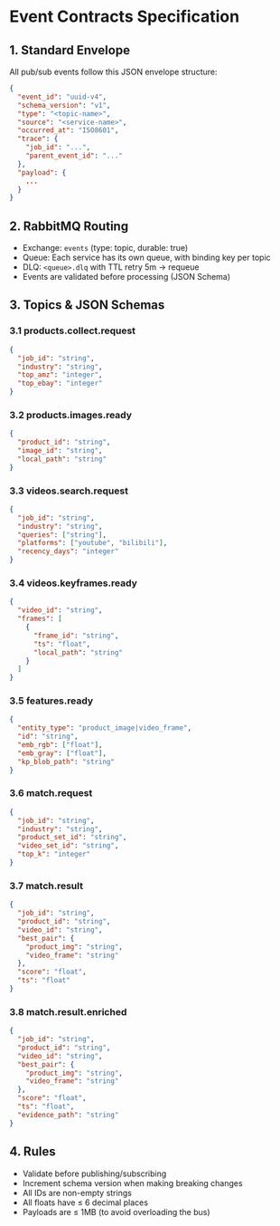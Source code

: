 # Event Contracts Specification

## 1. Standard Envelope

All pub/sub events follow this JSON envelope structure:

```json
{
  "event_id": "uuid-v4",
  "schema_version": "v1",
  "type": "<topic-name>",
  "source": "<service-name>",
  "occurred_at": "ISO8601",
  "trace": {
    "job_id": "...",
    "parent_event_id": "..."
  },
  "payload": {
    ...
  }
}
```

## 2. RabbitMQ Routing

- Exchange: `events` (type: topic, durable: true)
- Queue: Each service has its own queue, with binding key per topic
- DLQ: `<queue>.dlq` with TTL retry 5m → requeue
- Events are validated before processing (JSON Schema)

## 3. Topics & JSON Schemas

### 3.1 products.collect.request

```json
{
  "job_id": "string",
  "industry": "string",
  "top_amz": "integer",
  "top_ebay": "integer"
}
```

### 3.2 products.images.ready

```json
{
  "product_id": "string",
  "image_id": "string",
  "local_path": "string"
}
```

### 3.3 videos.search.request

```json
{
  "job_id": "string",
  "industry": "string",
  "queries": ["string"],
  "platforms": ["youtube", "bilibili"],
  "recency_days": "integer"
}
```

### 3.4 videos.keyframes.ready

```json
{
  "video_id": "string",
  "frames": [
    {
      "frame_id": "string",
      "ts": "float",
      "local_path": "string"
    }
  ]
}
```

### 3.5 features.ready

```json
{
  "entity_type": "product_image|video_frame",
  "id": "string",
  "emb_rgb": ["float"],
  "emb_gray": ["float"],
  "kp_blob_path": "string"
}
```

### 3.6 match.request

```json
{
  "job_id": "string",
  "industry": "string",
  "product_set_id": "string",
  "video_set_id": "string",
  "top_k": "integer"
}
```

### 3.7 match.result

```json
{
  "job_id": "string",
  "product_id": "string",
  "video_id": "string",
  "best_pair": {
    "product_img": "string",
    "video_frame": "string"
  },
  "score": "float",
  "ts": "float"
}
```

### 3.8 match.result.enriched

```json
{
  "job_id": "string",
  "product_id": "string",
  "video_id": "string",
  "best_pair": {
    "product_img": "string",
    "video_frame": "string"
  },
  "score": "float",
  "ts": "float",
  "evidence_path": "string"
}
```

## 4. Rules

- Validate before publishing/subscribing
- Increment schema version when making breaking changes
- All IDs are non-empty strings
- All floats have ≤ 6 decimal places
- Payloads are ≤ 1MB (to avoid overloading the bus)